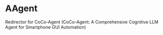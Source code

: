 # AAgent
Redirector for CoCo-Agent (CoCo-Agent: A Comprehensive Cognitive LLM Agent for Smartphone GUI Automation)
